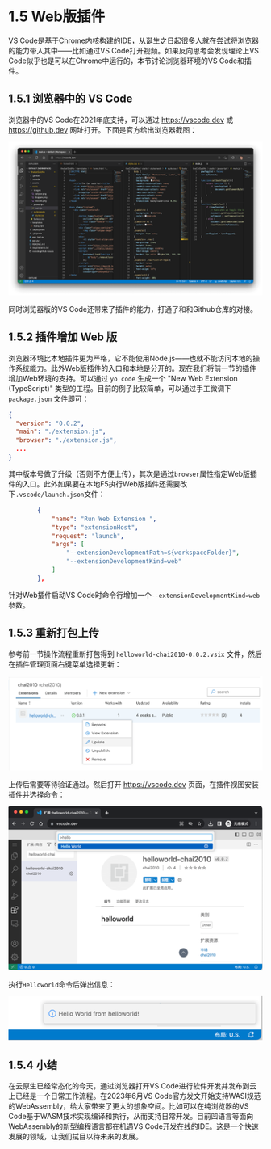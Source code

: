 # 1.5 Web版插件

VS Code是基于Chrome内核构建的IDE，从诞生之日起很多人就在尝试将浏览器的能力带入其中——比如通过VS Code打开视频。如果反向思考会发现理论上VS Code似乎也是可以在Chrome中运行的，本节讨论浏览器环境的VS Code和插件。

## 1.5.1 浏览器中的 VS Code

浏览器中的VS Code在2021年底支持，可以通过 https://vscode.dev 或 https://github.dev 网址打开。下面是官方给出浏览器截图：

![](../images/ch1.5-01.png)

同时浏览器版的VS Code还带来了插件的能力，打通了和和Github仓库的对接。

## 1.5.2 插件增加 Web 版

浏览器环境比本地插件更为严格，它不能使用Node.js——也就不能访问本地的操作系统能力。此外Web版插件的入口和本地是分开的。现在我们将前一节的插件增加Web环境的支持。可以通过 `yo code` 生成一个 "New Web Extension (TypeScript)" 类型的工程。目前的例子比较简单，可以通过手工微调下 `package.json` 文件即可：

```json
{
  "version": "0.0.2",
  "main": "./extension.js",
  "browser": "./extension.js",
  ...
}
```

其中版本号做了升级（否则不方便上传），其次是通过`browser`属性指定Web版插件的入口。此外如果要在本地F5执行Web版插件还需要改下`.vscode/launch.json`文件：

```json
		{
			"name": "Run Web Extension ",
			"type": "extensionHost",
			"request": "launch",
			"args": [
				"--extensionDevelopmentPath=${workspaceFolder}",
				"--extensionDevelopmentKind=web"
			]
		},
```

针对Web插件启动VS Code时命令行增加一个`--extensionDevelopmentKind=web`参数。

## 1.5.3 重新打包上传

参考前一节操作流程重新打包得到 `helloworld-chai2010-0.0.2.vsix` 文件，然后在插件管理页面右键菜单选择更新：

![](../images/ch1.5-02.png)

上传后需要等待验证通过。然后打开 https://vscode.dev 页面，在插件视图安装插件并选择命令：

![](../images/ch1.5-03.png)

执行`Helloworld`命令后弹出信息：

![](../images/ch1.5-04.png)

## 1.5.4 小结

在云原生已经常态化的今天，通过浏览器打开VS Code进行软件开发并发布到云上已经是一个日常工作流程。在2023年6月VS Code官方发文开始支持WASI规范的WebAssembly，给大家带来了更大的想象空间。比如可以在纯浏览器的VS Code基于WASM技术实现编译和执行，从而支持日常开发。目前凹语言等面向WebAssembly的新型编程语言都在机遇VS Code开发在线的IDE。这是一个快速发展的领域，让我们拭目以待未来的发展。
